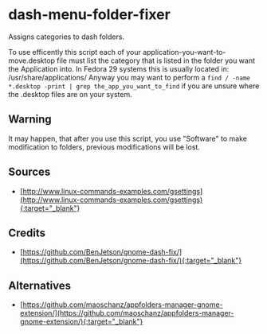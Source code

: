 # dash-menu-folder-fixer
Assigns categories to dash folders.

To use efficently this script each of your application-you-want-to-move.desktop file must list the category that is listed in the folder you want the Application into.
In Fedora 29 systems this is usually located in: /usr/share/applications/
Anyway you may want to perform a `find / -name *.desktop -print | grep the_app_you_want_to_find` if you are unsure where the .desktop files are on your system.

## Warning
It may happen, that after you use this script, you use "Software" to make modification to folders, previous modifications will be lost.

## Sources
- [http://www.linux-commands-examples.com/gsettings](http://www.linux-commands-examples.com/gsettings){:target="_blank"}

## Credits
- [https://github.com/BenJetson/gnome-dash-fix/](https://github.com/BenJetson/gnome-dash-fix/){:target="_blank"}

## Alternatives
- [https://github.com/maoschanz/appfolders-manager-gnome-extension/](https://github.com/maoschanz/appfolders-manager-gnome-extension/){:target="_blank"}
